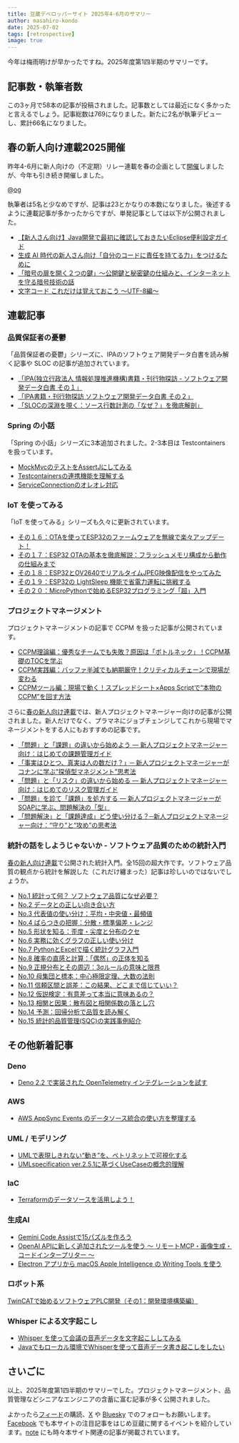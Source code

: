 ```yaml
---
title: 豆蔵デベロッパーサイト 2025年4-6月のサマリー
author: masahiro-kondo
date: 2025-07-02
tags: [retrospective]
image: true
---
```


今年は梅雨明けが早かったですね。2025年度第1四半期のサマリーです。

## 記事数・執筆者数
この3ヶ月で58本の記事が投稿されました。記事数としては最近になく多かったと言えるでしょう。記事総数は769になりました。新たに2名が執筆デビューし、累計66名になりました。

## 春の新人向け連載2025開催
昨年4-6月に新人向けの（不定期）リレー連載を春の企画として[開催](/events/season/2024-spring/)しましたが、今年も引き続き開催しました。

@[og](/events/season/2025-spring/)

執筆者は5名と少なめですが、記事は23とかなりの本数になりました。後述するように連載記事が多かったからですが、単発記事としては以下が公開されました。

- [【新人さん向け】Java開発で最初に確認しておきたいEclipse便利設定ガイド](/blogs/2025/04/13/eclipse-settings-for-newcomer/)
- [生成 AI 時代の新人さん向け「自分のコードに責任を持てる力」をつけるために](/blogs/2025/05/07/for-newcomer-in-the-age-of-generative-ai/)
- [「暗号の扉を開く２つの鍵」～公開鍵と秘密鍵の仕組みと、インターネットを守る暗号技術の話](/blogs/2025/05/09/public-private-keys-story/)
- [文字コード これだけは覚えておこう ～UTF-8編～](/blogs/2025/06/13/moji-code2/)

## 連載記事

### 品質保証者の憂鬱

「品質保証者の憂鬱」シリーズに、IPAのソフトウェア開発データ白書を読み解く記事や SLOC の記事が追加されています。

- [「IPA(独立行政法人 情報処理推進機構)書籍・刊行物探訪 - ソフトウェア開発データ白書 その１」](/blogs/2025/04/04/melancholy-of-qaer-08/)
- [「IPA書籍・刊行物探訪 ソフトウェア開発データ白書 その２」](/blogs/2025/04/07/melancholy-of-qaer-09/)
- [「SLOCの深淵を覗く：ソース行数計測の「なぜ？」を徹底解剖」](/blogs/2025/04/17/melancholy-of-qaer-10/)

### Spring の小話
「Spring の小話」シリーズに3本追加されました。2-3本目は Testcontainers を扱っています。

- [MockMvcのテストをAssertJにしてみる](/blogs/2025/04/28/mockmvc-with-assertj/)
- [Testcontainersの連携機能を理解する](/blogs/2025/06/23/testcontainers-with-springboot/)
- [ServiceConnectionのオレオレ対応](/blogs/2025/06/25/custom-serviceconnection/)

### IoT を使ってみる

「IoT を使ってみる」シリーズも久々に更新されています。

- [その１６：OTAを使ってESP32のファームウェアを無線で楽々アップデート！](/iot/internet-of-things-16/)
- [その１７：ESP32 OTAの基本を徹底解説：フラッシュメモリ構成から動作の仕組みまで](/iot/internet-of-things-17/)
- [その１８：ESP32とOV2640でリアルタイムJPEG映像配信をやってみた ](/iot/internet-of-things-18/)
- [その１９：ESP32の LightSleep 機能で省電力運転に挑戦する](/iot/internet-of-things-19/)
- [その２０：MicroPythonで始めるESP32プログラミング「超」入門](/iot/internet-of-things-20/)

### プロジェクトマネージメント

プロジェクトマネージメントの記事で CCPM を扱った記事が公開されています。

- [CCPM理論編：優秀なチームでも失敗？原因は「ボトルネック」！CCPM基礎のTOCを学ぶ](/blogs/2025/05/09/ccpm_theory_bottleneck_is_why_learn_toc/)
- [CCPM実践編：バッファ半減でも納期厳守！クリティカルチェーンで現場が変わる](/blogs/2025/05/20/ccpm_practice_buffer_half_deadline_critical_chain_transformation/)
- [CCPMツール編：現場で動く！スプレッドシート×Apps Scriptで“本物のCCPM”を回す方法](/blogs/2025/05/30/ccpm_google_spread_sheet_apps_script/)

さらに[春の新人向け連載](/events/season/2025-spring/)では、新人プロジェクトマネージャー向けの記事が公開されました。新人だけでなく、プラマネにジョブチェンジしてこれから現場でマネージメントをする人にもおすすめの記事です。

- [「問題」と「課題」の違いから始めよう ― 新人プロジェクトマネージャー向け：はじめての課題管理ガイド](/blogs/2025/06/06/from_problem_to_action_issue_management_for_rookies/)
- [「事実はひとつ、真実は人の数だけ？」─ 新人プロジェクトマネージャーがコナンに学ぶ“探偵型マネジメント”思考法](/blogs/2025/06/13/fact_vs_truths_conan_inspired_pm_guide_for_rookies/)
- [「問題」と「リスク」の違いから始める ― 新人プロジェクトマネージャー向け：はじめてのリスク管理ガイド](/blogs/2025/06/20/risk_management_starting_with_risk_vs_problem_for_rookies/)
- [「問題」を診て「課題」を処方する ― 新人プロジェクトマネージャーがSOAPに学ぶ、問題解決の「型」](/blogs/2025/06/27/soap_based_project_problem_diagnosis_for_rookie/)
- [「問題解決」と「課題達成」どう使い分ける？─新人プロジェクトマネージャー向け：“守り”と“攻め”の思考法](/blogs/2025/06/30/problem_solving_vs_task_achieving_pm_thinking_for_rookies/)

### 統計の話をしようじゃないか - ソフトウェア品質のための統計入門

[春の新人向け連載](/events/season/2025-spring/)で公開された統計入門。全15回の超大作です。ソフトウェア品質の観点から統計を解説した（これだけ纏まった）記事は珍しいのではないでしょうか。

- [No.1 統計って何？ ソフトウェア品質になぜ必要？](/blogs/2025/05/27/lets_talk_statistics_shall_we_01/)
- [No.2 データとの正しい向き合い方](/blogs/2025/05/28/lets_talk_statistics_shall_we_02/)
- [No.3 代表値の使い分け：平均・中央値・最頻値](/blogs/2025/05/29/lets_talk_statistics_shall_we_03/)
- [No.4 ばらつきの把握：分散・標準偏差・レンジ](/blogs/2025/05/30/lets_talk_statistics_shall_we_04/)
- [No.5 形状を知る：歪度・尖度と分布のクセ](/blogs/2025/06/02/lets_talk_statistics_shall_we_05/)
- [No.6 実務に効くグラフの正しい使い分け](/blogs/2025/06/03/lets_talk_statistics_shall_we_06/)
- [No.7 PythonとExcelで描く統計グラフ入門](/blogs/2025/06/04/lets_talk_statistics_shall_we_07/)
- [No.8 確率の直感と計算：「偶然」の正体を知る](/blogs/2025/06/05/lets_talk_statistics_shall_we_08/)
- [No.9 正規分布とその周辺：3σルールの意味と限界](/blogs/2025/06/06/lets_talk_statistics_shall_we_09/)
- [No.10 母集団と標本：中心極限定理、大数の法則](/blogs/2025/06/09/lets_talk_statistics_shall_we_10/)
- [No.11 信頼区間と誤差：この結果、どこまで信じていい？](/blogs/2025/06/10/lets_talk_statistics_shall_we_11/)
- [No.12 仮説検定：有意差って本当に意味あるの？](/blogs/2025/06/11/lets_talk_statistics_shall_we_12/)
- [No.13 相関と因果：散布図と相関係数の落とし穴](/blogs/2025/06/12/lets_talk_statistics_shall_we_13/)
- [No.14 予測：回帰分析で品質を読み解く](/blogs/2025/06/13/lets_talk_statistics_shall_we_14/)
- [No.15 統計的品質管理(SQC)の実践事例紹介](/blogs/2025/06/16/lets_talk_statistics_shall_we_15/)

## その他新着記事

### Deno
- [Deno 2.2 で実装された OpenTelemetry インテグレーションを試す](/blogs/2025/04/09/deno-built-in-opentelemetry/)

### AWS
- [AWS AppSync Events のデータソース統合の使い方を整理する](/blogs/2025/05/07/appsync-events-datasource-integration/)

### UML / モデリング
- [UMLで表現しきれない“動き”を、ペトリネットで可視化する](/blogs/2025/04/24/umlformat_petrinet/)
- [UMLspecification ver.2.5.1に基づくUseCaseの概念的理解](/blogs/2025/05/29/umls_usecase/)

### IaC
- [Terraformのデータソースを活用しよう！](/in-house-project/sss/use-data-sources/)

### 生成AI
- [Gemini Code Assistで15パズルを作ろう](/blogs/2025/05/31/gemini-code-assist/)
- [OpenAI APIに新しく追加されたツールを使う 〜 リモートMCP・画像生成・コードインタープリター 〜](/blogs/2025/06/01/openai-new-tools-mcp-image-code/)
- [Electron アプリから macOS Apple Intelligence の Writing Tools を使う](/blogs/2025/05/14/electron-v36-macos-writing-tools-support/)

### ロボット系

[TwinCATで始めるソフトウェアPLC開発（その1：開発環境構築編）](/robotics/twincat/introduction/twincat-introduction/)

### Whisper による文字起こし

- [Whisper を使って会議の音声データを文字起こししてみる](/blogs/2025/05/02/transcript-meeting-recordings-with-whisper/)
- [Javaでもローカル環境でWhisperを使って音声データ書き起こしをしたい](/blogs/2025/05/13/whispercpp_java/)

## さいごに
以上、2025年度第1四半期のサマリーでした。プロジェクトマネージメント、品質管理などシニアなエンジニアの含蓄に富む記事が多く公開されました。

よかったら[フィード](/feed/)の購読、[X](https://x.com/MamezouDev) や [Bluesky](https://bsky.app/profile/mamezoudev.bsky.social) でのフォローもお願いします。[Facebook](https://www.facebook.com/mamezou.jp) でも本サイトの注目記事をはじめ豆蔵に関するイベントを紹介しています。[note](https://note.com/mamezou_info) にも時々本サイト関連の記事が掲載されています。
